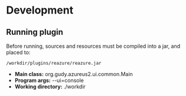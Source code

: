 # Development

## Running plugin

Before running, sources and resources must be compiled into a jar, and placed to:
```
/workdir/plugins/reazure/reazure.jar
```

* **Main class:** org.gudy.azureus2.ui.common.Main
* **Program args:** --ui=console
* **Working directory:** ./workdir

